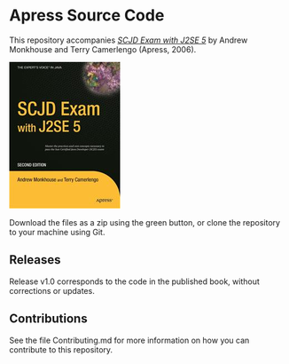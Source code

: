 # Apress Source Code

This repository accompanies [*SCJD Exam with J2SE 5*](http://www.apress.com/9781590595169) by Andrew Monkhouse and Terry Camerlengo (Apress, 2006).

![Cover image](9781590595169.jpg)

Download the files as a zip using the green button, or clone the repository to your machine using Git.

## Releases

Release v1.0 corresponds to the code in the published book, without corrections or updates.

## Contributions

See the file Contributing.md for more information on how you can contribute to this repository.
